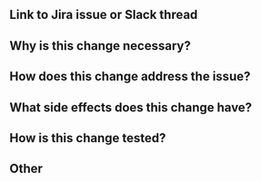  ## Link to Jira issue or Slack thread



 ## Why is this change necessary?



 ## How does this change address the issue?



 ## What side effects does this change have?



 ## How is this change tested?



 ## Other
